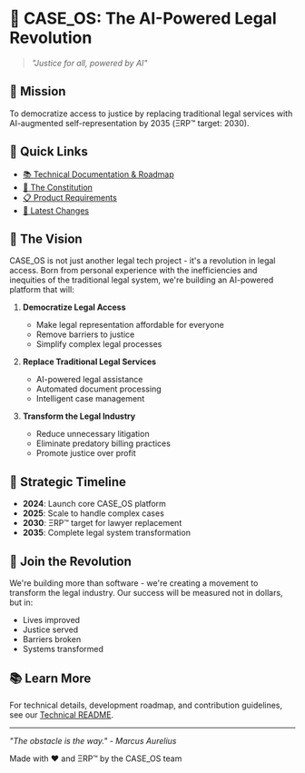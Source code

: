 # 🌟 CASE_OS: The AI-Powered Legal Revolution

> *"Justice for all, powered by AI"*

## 🎯 Mission
To democratize access to justice by replacing traditional legal services with AI-augmented self-representation by 2035 (ΞRP™ target: 2030).

## 📖 Quick Links
- [📚 Technical Documentation & Roadmap](./_README_TECHNICAL.md)
- [📜 The Constitution](./docs/CONSTITUTION.md)
- [📋 Product Requirements](./docs/PRD.md)
- [🔄 Latest Changes](./CHANGELOG.md)

## 🚀 The Vision
CASE_OS is not just another legal tech project - it's a revolution in legal access. Born from personal experience with the inefficiencies and inequities of the traditional legal system, we're building an AI-powered platform that will:

1. **Democratize Legal Access** 
   - Make legal representation affordable for everyone
   - Remove barriers to justice
   - Simplify complex legal processes

2. **Replace Traditional Legal Services**
   - AI-powered legal assistance
   - Automated document processing
   - Intelligent case management

3. **Transform the Legal Industry**
   - Reduce unnecessary litigation
   - Eliminate predatory billing practices
   - Promote justice over profit

## 🎯 Strategic Timeline
- **2024**: Launch core CASE_OS platform
- **2025**: Scale to handle complex cases
- **2030**: ΞRP™ target for lawyer replacement
- **2035**: Complete legal system transformation

## 🤝 Join the Revolution
We're building more than software - we're creating a movement to transform the legal industry. Our success will be measured not in dollars, but in:
- Lives improved
- Justice served
- Barriers broken
- Systems transformed

## 📚 Learn More
For technical details, development roadmap, and contribution guidelines, see our [Technical README](./_README_TECHNICAL.md).

---

*"The obstacle is the way." - Marcus Aurelius*

Made with ❤️ and ΞRP™ by the CASE_OS team
